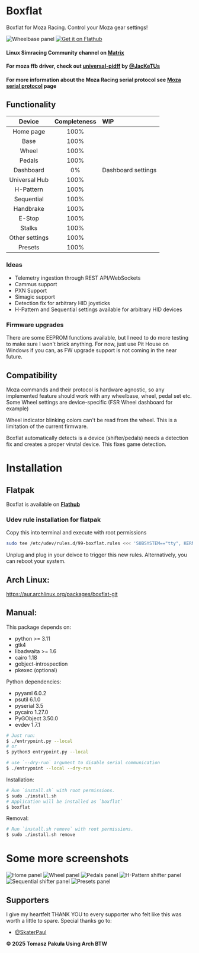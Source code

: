 # Boxflat
Boxflat for Moza Racing. Control your Moza gear settings!

<img alt="Wheelbase panel" src="screens/base.png">

<a href="https://flathub.org/apps/io.github.lawstorant.boxflat">
    <img alt="Get it on Flathub" src="https://flathub.org/api/badge?locale=en"/>
</a>

#### Linux Simracing Community channel on [Matrix](https://matrix.to/#/#simracing:matrix.org)
#### For moza ffb driver, check out [universal-pidff](https://github.com/JacKeTUs/universal-pidff) by [@JacKeTUs](https://github.com/JacKeTUs)
#### For more information about the Moza Racing serial protocol see [Moza serial protocol](./moza-protocol.md) page

## Functionality

| Device         | Completeness | WIP |
| :------------: | :----------: | :-- |
| Home page      | 100%         | |
| Base           | 100%         | |
| Wheel          | 100%         | |
| Pedals         | 100%         | |
| Dashboard      | 0%           | Dashboard settings |
| Universal Hub  | 100%         | |
| H-Pattern      | 100%         | |
| Sequential     | 100%         | |
| Handbrake      | 100%         | |
| E-Stop         | 100%         | |
| Stalks         | 100%         | |
| Other settings | 100%         | |
| Presets        | 100%         | |

### Ideas
- Telemetry ingestion through REST API/WebSockets
- Cammus support
- PXN Support
- Simagic support
- Detection fix for arbitrary HID joysticks
- H-Pattern and Sequential settings available for arbitrary HID devices

### Firmware upgrades
There are some EEPROM functions available, but I need to do more testing to make sure I won't brick anything. For now, just use Pit House on Windows if you can, as FW upgrade support is not coming in the near future.

## Compatibility
Moza commands and their protocol is hardware agnostic, so any implemented feature should work with any wheelbase, wheel, pedal set etc. Some Wheel settings are device-specific (FSR Wheel dashboard for example)

Wheel indicator blinking colors can't be read from the wheel. This is a limitation of the current firmware.

Boxflat automatically detects is a device (shifter/pedals) needs a detection fix and creates a proper virutal device. This fixes game detection.

# Installation
## Flatpak
Boxflat is available on **[Flathub](https://flathub.org/apps/io.github.lawstorant.boxflat)**

### Udev rule installation for flatpak
Copy this into terminal and execute with root permissions
```bash
sudo tee /etc/udev/rules.d/99-boxflat.rules <<< 'SUBSYSTEM=="tty", KERNEL=="ttyACM*", ATTRS{idVendor}=="346e", ACTION=="add", MODE="0666", TAG+="uaccess"'
```
Unplug and plug in your deivce to trigger this new rules. Alternatively, you can reboot your system.

## Arch Linux:
https://aur.archlinux.org/packages/boxflat-git

## Manual:
This package depends on:
- python >= 3.11
- gtk4
- libadwaita >= 1.6
- cairo 1.18
- gobject-introspection
- pkexec (optional)

Python dependencies:
- pyyaml 6.0.2
- psutil 6.1.0
- pyserial 3.5
- pycairo 1.27.0
- PyGObject 3.50.0
- evdev 1.7.1


```bash
# Just run:
$ ./entrypoint.py --local
# or
$ python3 entrypoint.py --local

# use `--dry-run` argument to disable serial communication
$ ./entrypoint --local --dry-run
```
Installation:
```bash
# Run `install.sh` with root permissions.
$ sudo ./install.sh
# Application will be installed as `boxflat`
$ boxflat
```
Removal:
```bash
# Run `install.sh remove` with root permissions.
$ sudo ./install.sh remove
```

# Some more screenshots
<img alt="Home panel" src="screens/home.png">

<img alt="Wheel panel" src="screens/wheel.png">

<img alt="Pedals panel" src="screens/pedals.png">

<img alt="H-Pattern shifter panel" src="screens/hpattern.png">

<img alt="Sequential shifter panel" src="screens/sequential.png">

<img alt="Presets panel" src="screens/presets.png">

## Supporters
I give my heartfelt THANK YOU to every supporter who felt like this was worth a little to spare. Special thanks go to:
- [@SkaterPaul](https://github.com/SkaterPaul)

**© 2025 Tomasz Pakuła Using Arch BTW**
